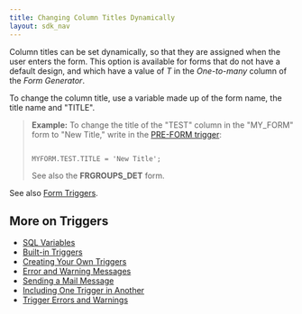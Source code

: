 ```yaml
---
title: Changing Column Titles Dynamically
layout: sdk_nav
---
```


Column titles can be set dynamically, so that they are assigned when the
user enters the form. This option is available for forms that do not have a default design, and which
have a value of *T* in the *One-to-many* column of the *Form Generator*.

To change the column title, use a variable made up of the form name, the
title name and \"TITLE\".

> **Example:** To change the title of the \"TEST\" column in the
> \"MY_FORM\" form to \"New Title,\" write in the [PRE-FORM
> trigger](Creating-Your-Own-Triggers#PRE-FORM ):
>
> ``` tsql
>  
> MYFORM.TEST.TITLE = 'New Title';
> ```
>
> See also the **FRGROUPS_DET** form.

See also [Form Triggers](Form-Triggers ).

## More on Triggers 

-   [SQL Variables](SQL-Variables )
-   [Built-in Triggers](Built-in-Triggers )
-   [Creating Your Own Triggers](Creating-Your-Own-Triggers )
-   [Error and Warning Messages](Error-and-Warning-Messages )
-   [Sending a Mail Message](Sending-a-Mail-Message )
-   [Including One Trigger in
    Another](Including-One-Trigger-in-Another )
-   [Trigger Errors and
    Warnings](Trigger-Errors-and-Warnings )
